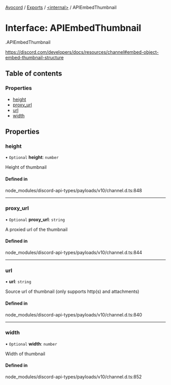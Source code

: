 [Avocord](../README.md) / [Exports](../modules.md) / [<internal\>](../modules/internal_.md) / APIEmbedThumbnail

# Interface: APIEmbedThumbnail

[<internal>](../modules/internal_.md).APIEmbedThumbnail

https://discord.com/developers/docs/resources/channel#embed-object-embed-thumbnail-structure

## Table of contents

### Properties

- [height](internal_.APIEmbedThumbnail.md#height)
- [proxy\_url](internal_.APIEmbedThumbnail.md#proxy_url)
- [url](internal_.APIEmbedThumbnail.md#url)
- [width](internal_.APIEmbedThumbnail.md#width)

## Properties

### height

• `Optional` **height**: `number`

Height of thumbnail

#### Defined in

node_modules/discord-api-types/payloads/v10/channel.d.ts:848

___

### proxy\_url

• `Optional` **proxy\_url**: `string`

A proxied url of the thumbnail

#### Defined in

node_modules/discord-api-types/payloads/v10/channel.d.ts:844

___

### url

• **url**: `string`

Source url of thumbnail (only supports http(s) and attachments)

#### Defined in

node_modules/discord-api-types/payloads/v10/channel.d.ts:840

___

### width

• `Optional` **width**: `number`

Width of thumbnail

#### Defined in

node_modules/discord-api-types/payloads/v10/channel.d.ts:852
